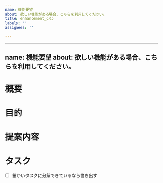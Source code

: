 ```yaml
---
name: 機能要望
about: 欲しい機能がある場合、こちらを利用してください。
title: enhancement_〇〇
labels: ''
assignees: ''

---
```


---
name: 機能要望
about: 欲しい機能がある場合、こちらを利用してください。
---


<!-- 要望のテンプレート -->
# 概要

# 目的

# 提案内容

# タスク
- [ ] 細かいタスクに分解できているなら書き出す
